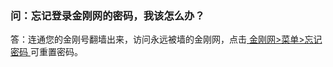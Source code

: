 ### 问：忘记登录金刚网的密码，我该怎么办？

答：连通您的金刚号翻墙出来，访问永远被墙的金刚网，点击[ 金刚网>菜单>忘记密码 ](https://www.atozitpro.net/zh/password-reset/)可重置密码。
